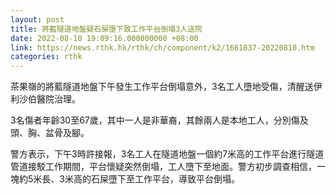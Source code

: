 ```yaml
---
layout: post
title: 將藍隧道地盤疑石屎墮下致工作平台倒塌3人送院
date: 2022-08-10 19:09:16.000000000 +08:00
link: https://news.rthk.hk/rthk/ch/component/k2/1661837-20220810.htm
categories: rthk
---
```


茶果嶺的將藍隧道地盤下午發生工作平台倒塌意外，3名工人墮地受傷，清醒送伊利沙伯醫院治理。

3名傷者年齡30至67歲，其中一人是非華裔，其餘兩人是本地工人，分別傷及頭、胸、盆骨及腳。

警方表示，下午3時許接報，3名工人在隧道地盤一個約7米高的工作平台進行隧道管道接駁工作期間，平台懷疑突然倒塌，工人墮下至地面。警方初步調查相信，一塊約5米長、3米高的石屎墮下至工作平台，導致平台倒塌。
